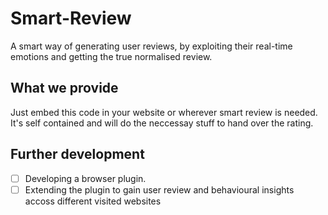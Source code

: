 # Smart-Review

A smart way of generating user reviews, by exploiting their real-time emotions and getting the true normalised review.

## What we provide

Just embed this code in your website or wherever smart review is needed. It's self contained and will do the neccessay stuff to hand over the rating.

## Further development

- [ ] Developing a browser plugin.
- [ ] Extending the plugin to gain user review and behavioural insights accoss different visited websites
